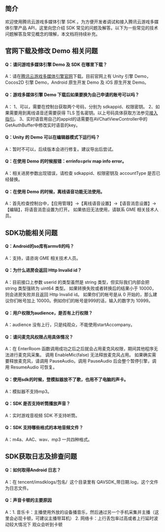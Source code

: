 ## 简介

欢迎使用腾讯云游戏多媒体引擎 SDK 。为方便开发者调试和接入腾讯云游戏多媒体引擎产品 API，这里向您介绍 SDK 常见的问题及解答。以下为一些常见的技术问题解答及常见概念的理解，本文档将持续补充。


## 官网下载及修改 Demo 相关问题 
#### Q：请问游戏多媒体引擎 Demo 及 SDK 在哪里下载？
A：请在[腾讯云游戏多媒体引擎官网](https://cloud.tencent.com/product/tmg?idx=1)下载。目前官网上有 Unity 引擎 Demo，Cocos2D 引擎 Demo，Android 原生开发 Demo 及 iOS 原生开发 Demo。

#### Q：游戏多媒体引擎 Demo 下载后如果要换为自己申请的账号可以吗？
A：	1、可以，需要在控制台获取两个号码，分别为 sdkappid、权限密钥。
2、如果需要用到离线语音还需要获得 TLS 签名密钥。以上号码具体获取方法参见[接入指引](https://cloud.tencent.com/document/product/607/10782)。
3、实时语音用自己的appid的话需要在AVChatViewController中的GetAuthBuffer中修改实时语音的key。

#### Q：Unity 的 Demo 可以在编辑器模式下运行吗？
A：暂时不可以，后续版本会进行修复。建议导出后尝试。

#### Q：在使用 Demo 的时候报错：errinfo=priv map info error。
A：相关进房参数出现错误，请检查 sdkappid、权限密钥及 accountType 是否已经替换。

#### Q：在使用 Demo 的时候，离线语音功能无法使用。
A：首先检查控制台中，【应用管理】->【离线语音设置】->【语音消息设置】->【编辑】，将语音消息设置为打开。
如果依旧无法使用，请联系 GME 相关技术人员。

## SDK功能相关问题
#### Q：Android的so库有armv8的吗？
A：支持，请咨询 GME 相关技术人员。

#### Q：为什么进房会返回 Http Invalid id？
A：目前接口上参数 userid 的类型虽然是 string 类型，但实际我们内部会把 string 类型强转为 uint64 类型。 如果转换失败或者转换后的结果小于 10000，则会进房失败并且返回 Http Invalid id。
如果你们的帐号是从 0 开始的，那么建议你们帐号加上 10000。例如你们的帐号是999的话，输入的数字为 10999。

#### Q：用户权限为audience，是否有上行权限？
A：audience 没有上行，只是纯观众，不能使用startAccompany。

#### Q：请问麦克风权限占用具体情况？
A：在 EnterRoom 函数调用成功之后之后就会占用麦克风权限，期间其他程序无法进行麦克风采集。
调用 EnableMic(false) 无法释放麦克风占用。
如果确实需要释放麦克风，请调用 PauseAudio。调用 PauseAudio 后会整个暂停引擎，调用 ResumeAudio 可恢复。

#### Q：使用sdk的时候，登模拟器放不了歌，也用不了电脑的声卡。
A：模拟器不支持mp3。

#### Q：SDK 是否支持听筒播放声音？
A：实时游戏音视频 SDK 不支持听筒。

#### Q：SDK 支持哪些格式的本地音频文件？
A：m4a、AAC、wav、mp3 一共四种格式。


## SDK获取日志及排查问题
#### Q：如何取得Android 日志？
A：在 tencent/imsdklogs/包名/  这个目录里有 QAVSDK_带日期.log，这个文件为日志文件。

#### Q：声音卡顿的主要原因
A：1. 音乐卡：主播使用外放的设备播音乐，然后通过另一个手机采集并主播（这里会必现卡顿，可建议主播带耳机）
2. 网络卡：上行丢包率过高或者上行延时波动较大情况下 观众会听到卡顿

















